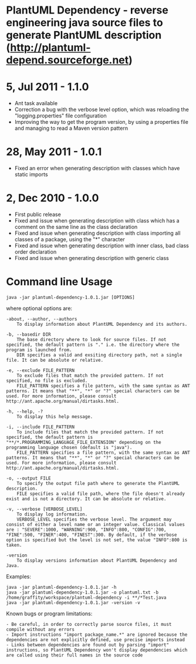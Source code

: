 PlantUML Dependency - reverse engineering java source files to generate PlantUML description (http://plantuml-depend.sourceforge.net)
=====================================================================================================================================

5, Jul 2011 - 1.1.0
====================
- Ant task available
- Correction a bug with the verbose level option, which was reloading the "logging.properties" file configuration
- Improving the way to get the program version, by using a properties file and managing to read a Maven version pattern

28, May 2011 - 1.0.1
====================
- Fixed an error when generating description with classes which have static imports

2, Dec 2010 - 1.0.0
====================
- First public release
- Fixed and issue when generating description with class which has a comment on the same line as the class declaration
- Fixed and issue when generating description with class importing all classes of a package, using the "*" character
- Fixed and issue when generating description with inner class, bad class order declaration
- Fixed and issue when generating description with generic class

Command line Usage
====================
	java -jar plantuml-dependency-1.0.1.jar [OPTIONS]


where optional options are:

	-about, --author, --authors
		To display information about PlantUML Dependency and its authors.

	-b, --basedir DIR
		The base directory where to look for source files. If not specified, the default pattern is "." i.e. the directory where the program is launched from.
		DIR specifies a valid and exsiting directory path, not a single file. It can be absolute or relative.

	-e, --exclude FILE_PATTERN
		To exclude files that match the provided pattern. If not specified, no file is excluded.
		FILE_PATTERN specifies a file pattern, with the same syntax as ANT patterns. It means that "**", "*" or "?" special characters can be used. For more information, please consult http://ant.apache.org/manual/dirtasks.html.

	-h, --help, -?
		To display this help message.

	-i, --include FILE_PATTERN
		To include files that match the provided pattern. If not specified, the default pattern is "**/*.PROGRAMMING_LANGUAGE_FILE_EXTENSION" depending on the programming language chosen (default is "java").
		FILE_PATTERN specifies a file pattern, with the same syntax as ANT patterns. It means that "**", "*" or "?" special characters can be used. For more information, please consult http://ant.apache.org/manual/dirtasks.html.

	-o, --output FILE
		To specify the output file path where to generate the PlantUML description.
		FILE specifies a valid file path, where the file doesn't already exist and is not a directory. It can be absolute or relative.

	-v, --verbose [VERBOSE_LEVEL]
		To display log information.
		VERBOSE_LEVEL specifies the verbose level. The argument may consist of either a level name or an integer value. Classical values are : "SEVERE":1000, "WARNING":900, "INFO":800, "CONFIG":700, "FINE":500, "FINER":400, "FINEST":300. By default, if the verbose option is specified but the level is not set, the value "INFO":800 is taken.

	-version
		To display versions information about PlantUML Dependency and Java.

Examples:

	java -jar plantuml-dependency-1.0.1.jar -h
	java -jar plantuml-dependency-1.0.1.jar -o plantuml.txt -b /home/graffity/workspace/plantuml-dependency -i **/*Test.java
	java -jar plantuml-dependency-1.0.1.jar -version -v

Known bugs or program limitations:

	- Be careful, in order to correctly parse source files, it must compile without any errors
	- Import instructions "import package_name.*" are ignored because the dependencies are not explicitly defined, use precise imports instead
	- Links between dependencies are found out by parsing "import" instructions, so PlantUML Dependency won't display dependencies which are called using their full names in the source code
